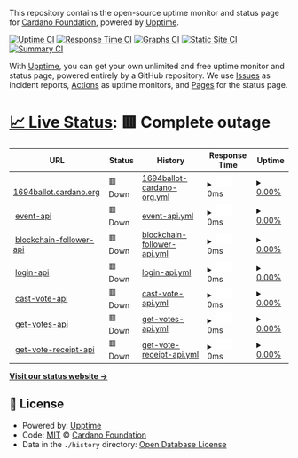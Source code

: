 This repository contains the open-source uptime monitor and status page for [Cardano Foundation](https://cardanofoundation.org), powered by [Upptime](https://github.com/upptime/upptime).

[![Uptime CI](https://github.com/cardano-foundation/cf-summit-evoting-status/workflows/Uptime%20CI/badge.svg)](https://github.com/cardano-foundation/cf-summit-evoting-status/actions?query=workflow%3A%22Uptime+CI%22)
[![Response Time CI](https://github.com/cardano-foundation/cf-summit-evoting-status/workflows/Response%20Time%20CI/badge.svg)](https://github.com/cardano-foundation/cf-summit-evoting-status/actions?query=workflow%3A%22Response+Time+CI%22)
[![Graphs CI](https://github.com/cardano-foundation/cf-summit-evoting-status/workflows/Graphs%20CI/badge.svg)](https://github.com/cardano-foundation/cf-summit-evoting-status/actions?query=workflow%3A%22Graphs+CI%22)
[![Static Site CI](https://github.com/cardano-foundation/cf-summit-evoting-status/workflows/Static%20Site%20CI/badge.svg)](https://github.com/cardano-foundation/cf-summit-evoting-status/actions?query=workflow%3A%22Static+Site+CI%22)
[![Summary CI](https://github.com/cardano-foundation/cf-summit-evoting-status/workflows/Summary%20CI/badge.svg)](https://github.com/cardano-foundation/cf-summit-evoting-status/actions?query=workflow%3A%22Summary+CI%22)

With [Upptime](https://upptime.js.org), you can get your own unlimited and free uptime monitor and status page, powered entirely by a GitHub repository. We use [Issues](https://github.com/cardano-foundation/cf-summit-evoting-status/issues) as incident reports, [Actions](https://github.com/cardano-foundation/cf-summit-evoting-status/actions) as uptime monitors, and [Pages](https://status.voting.summit.cardano.org) for the status page.

# [📈 Live Status](https://status.voting.summit.cardano.org): <!--live status--> **🟥 Complete outage**

<!--start: status pages-->
<!-- This summary is generated by Upptime (https://github.com/upptime/upptime) -->
<!-- Do not edit this manually, your changes will be overwritten -->
<!-- prettier-ignore -->
| URL | Status | History | Response Time | Uptime |
| --- | ------ | ------- | ------------- | ------ |
| <img alt="" src="https://icons.duckduckgo.com/ip3/1694ballot.cardano.org.ico" height="13"> [1694ballot.cardano.org](https://1694ballot.cardano.org/) | 🟥 Down | [1694ballot-cardano-org.yml](https://github.com/cardano-foundation/cf-cip1694-ballot-status/commits/HEAD/history/1694ballot-cardano-org.yml) | <details><summary><img alt="Response time graph" src="./graphs/1694ballot-cardano-org/response-time-week.png" height="20"> 0ms</summary><br><a href="https://status.1694ballot.cardano.org/history/1694ballot-cardano-org"><img alt="Response time 379" src="https://img.shields.io/endpoint?url=https%3A%2F%2Fraw.githubusercontent.com%2Fcardano-foundation%2Fcf-cip1694-ballot-status%2FHEAD%2Fapi%2F1694ballot-cardano-org%2Fresponse-time.json"></a><br><a href="https://status.1694ballot.cardano.org/history/1694ballot-cardano-org"><img alt="24-hour response time 0" src="https://img.shields.io/endpoint?url=https%3A%2F%2Fraw.githubusercontent.com%2Fcardano-foundation%2Fcf-cip1694-ballot-status%2FHEAD%2Fapi%2F1694ballot-cardano-org%2Fresponse-time-day.json"></a><br><a href="https://status.1694ballot.cardano.org/history/1694ballot-cardano-org"><img alt="7-day response time 0" src="https://img.shields.io/endpoint?url=https%3A%2F%2Fraw.githubusercontent.com%2Fcardano-foundation%2Fcf-cip1694-ballot-status%2FHEAD%2Fapi%2F1694ballot-cardano-org%2Fresponse-time-week.json"></a><br><a href="https://status.1694ballot.cardano.org/history/1694ballot-cardano-org"><img alt="30-day response time 0" src="https://img.shields.io/endpoint?url=https%3A%2F%2Fraw.githubusercontent.com%2Fcardano-foundation%2Fcf-cip1694-ballot-status%2FHEAD%2Fapi%2F1694ballot-cardano-org%2Fresponse-time-month.json"></a><br><a href="https://status.1694ballot.cardano.org/history/1694ballot-cardano-org"><img alt="1-year response time 379" src="https://img.shields.io/endpoint?url=https%3A%2F%2Fraw.githubusercontent.com%2Fcardano-foundation%2Fcf-cip1694-ballot-status%2FHEAD%2Fapi%2F1694ballot-cardano-org%2Fresponse-time-year.json"></a></details> | <details><summary><a href="https://status.1694ballot.cardano.org/history/1694ballot-cardano-org">0.00%</a></summary><a href="https://status.1694ballot.cardano.org/history/1694ballot-cardano-org"><img alt="All-time uptime 29.97%" src="https://img.shields.io/endpoint?url=https%3A%2F%2Fraw.githubusercontent.com%2Fcardano-foundation%2Fcf-cip1694-ballot-status%2FHEAD%2Fapi%2F1694ballot-cardano-org%2Fuptime.json"></a><br><a href="https://status.1694ballot.cardano.org/history/1694ballot-cardano-org"><img alt="24-hour uptime 0.00%" src="https://img.shields.io/endpoint?url=https%3A%2F%2Fraw.githubusercontent.com%2Fcardano-foundation%2Fcf-cip1694-ballot-status%2FHEAD%2Fapi%2F1694ballot-cardano-org%2Fuptime-day.json"></a><br><a href="https://status.1694ballot.cardano.org/history/1694ballot-cardano-org"><img alt="7-day uptime 0.00%" src="https://img.shields.io/endpoint?url=https%3A%2F%2Fraw.githubusercontent.com%2Fcardano-foundation%2Fcf-cip1694-ballot-status%2FHEAD%2Fapi%2F1694ballot-cardano-org%2Fuptime-week.json"></a><br><a href="https://status.1694ballot.cardano.org/history/1694ballot-cardano-org"><img alt="30-day uptime 0.00%" src="https://img.shields.io/endpoint?url=https%3A%2F%2Fraw.githubusercontent.com%2Fcardano-foundation%2Fcf-cip1694-ballot-status%2FHEAD%2Fapi%2F1694ballot-cardano-org%2Fuptime-month.json"></a><br><a href="https://status.1694ballot.cardano.org/history/1694ballot-cardano-org"><img alt="1-year uptime 29.97%" src="https://img.shields.io/endpoint?url=https%3A%2F%2Fraw.githubusercontent.com%2Fcardano-foundation%2Fcf-cip1694-ballot-status%2FHEAD%2Fapi%2F1694ballot-cardano-org%2Fuptime-year.json"></a></details>
| <img alt="" src="https://icons.duckduckgo.com/ip3/follower-api.1694ballot.cardano.org.ico" height="13"> [event-api](https://follower-api.1694ballot.cardano.org/api/reference/event/CIP-1694_Pre_Ratification) | 🟥 Down | [event-api.yml](https://github.com/cardano-foundation/cf-cip1694-ballot-status/commits/HEAD/history/event-api.yml) | <details><summary><img alt="Response time graph" src="./graphs/event-api/response-time-week.png" height="20"> 0ms</summary><br><a href="https://status.1694ballot.cardano.org/history/event-api"><img alt="Response time 542" src="https://img.shields.io/endpoint?url=https%3A%2F%2Fraw.githubusercontent.com%2Fcardano-foundation%2Fcf-cip1694-ballot-status%2FHEAD%2Fapi%2Fevent-api%2Fresponse-time.json"></a><br><a href="https://status.1694ballot.cardano.org/history/event-api"><img alt="24-hour response time 0" src="https://img.shields.io/endpoint?url=https%3A%2F%2Fraw.githubusercontent.com%2Fcardano-foundation%2Fcf-cip1694-ballot-status%2FHEAD%2Fapi%2Fevent-api%2Fresponse-time-day.json"></a><br><a href="https://status.1694ballot.cardano.org/history/event-api"><img alt="7-day response time 0" src="https://img.shields.io/endpoint?url=https%3A%2F%2Fraw.githubusercontent.com%2Fcardano-foundation%2Fcf-cip1694-ballot-status%2FHEAD%2Fapi%2Fevent-api%2Fresponse-time-week.json"></a><br><a href="https://status.1694ballot.cardano.org/history/event-api"><img alt="30-day response time 0" src="https://img.shields.io/endpoint?url=https%3A%2F%2Fraw.githubusercontent.com%2Fcardano-foundation%2Fcf-cip1694-ballot-status%2FHEAD%2Fapi%2Fevent-api%2Fresponse-time-month.json"></a><br><a href="https://status.1694ballot.cardano.org/history/event-api"><img alt="1-year response time 542" src="https://img.shields.io/endpoint?url=https%3A%2F%2Fraw.githubusercontent.com%2Fcardano-foundation%2Fcf-cip1694-ballot-status%2FHEAD%2Fapi%2Fevent-api%2Fresponse-time-year.json"></a></details> | <details><summary><a href="https://status.1694ballot.cardano.org/history/event-api">0.00%</a></summary><a href="https://status.1694ballot.cardano.org/history/event-api"><img alt="All-time uptime 30.07%" src="https://img.shields.io/endpoint?url=https%3A%2F%2Fraw.githubusercontent.com%2Fcardano-foundation%2Fcf-cip1694-ballot-status%2FHEAD%2Fapi%2Fevent-api%2Fuptime.json"></a><br><a href="https://status.1694ballot.cardano.org/history/event-api"><img alt="24-hour uptime 0.00%" src="https://img.shields.io/endpoint?url=https%3A%2F%2Fraw.githubusercontent.com%2Fcardano-foundation%2Fcf-cip1694-ballot-status%2FHEAD%2Fapi%2Fevent-api%2Fuptime-day.json"></a><br><a href="https://status.1694ballot.cardano.org/history/event-api"><img alt="7-day uptime 0.00%" src="https://img.shields.io/endpoint?url=https%3A%2F%2Fraw.githubusercontent.com%2Fcardano-foundation%2Fcf-cip1694-ballot-status%2FHEAD%2Fapi%2Fevent-api%2Fuptime-week.json"></a><br><a href="https://status.1694ballot.cardano.org/history/event-api"><img alt="30-day uptime 0.00%" src="https://img.shields.io/endpoint?url=https%3A%2F%2Fraw.githubusercontent.com%2Fcardano-foundation%2Fcf-cip1694-ballot-status%2FHEAD%2Fapi%2Fevent-api%2Fuptime-month.json"></a><br><a href="https://status.1694ballot.cardano.org/history/event-api"><img alt="1-year uptime 30.07%" src="https://img.shields.io/endpoint?url=https%3A%2F%2Fraw.githubusercontent.com%2Fcardano-foundation%2Fcf-cip1694-ballot-status%2FHEAD%2Fapi%2Fevent-api%2Fuptime-year.json"></a></details>
| <img alt="" src="https://icons.duckduckgo.com/ip3/follower-api.1694ballot.cardano.org.ico" height="13"> [blockchain-follower-api](https://follower-api.1694ballot.cardano.org/api/blockchain/tip) | 🟥 Down | [blockchain-follower-api.yml](https://github.com/cardano-foundation/cf-cip1694-ballot-status/commits/HEAD/history/blockchain-follower-api.yml) | <details><summary><img alt="Response time graph" src="./graphs/blockchain-follower-api/response-time-week.png" height="20"> 0ms</summary><br><a href="https://status.1694ballot.cardano.org/history/blockchain-follower-api"><img alt="Response time 374" src="https://img.shields.io/endpoint?url=https%3A%2F%2Fraw.githubusercontent.com%2Fcardano-foundation%2Fcf-cip1694-ballot-status%2FHEAD%2Fapi%2Fblockchain-follower-api%2Fresponse-time.json"></a><br><a href="https://status.1694ballot.cardano.org/history/blockchain-follower-api"><img alt="24-hour response time 0" src="https://img.shields.io/endpoint?url=https%3A%2F%2Fraw.githubusercontent.com%2Fcardano-foundation%2Fcf-cip1694-ballot-status%2FHEAD%2Fapi%2Fblockchain-follower-api%2Fresponse-time-day.json"></a><br><a href="https://status.1694ballot.cardano.org/history/blockchain-follower-api"><img alt="7-day response time 0" src="https://img.shields.io/endpoint?url=https%3A%2F%2Fraw.githubusercontent.com%2Fcardano-foundation%2Fcf-cip1694-ballot-status%2FHEAD%2Fapi%2Fblockchain-follower-api%2Fresponse-time-week.json"></a><br><a href="https://status.1694ballot.cardano.org/history/blockchain-follower-api"><img alt="30-day response time 0" src="https://img.shields.io/endpoint?url=https%3A%2F%2Fraw.githubusercontent.com%2Fcardano-foundation%2Fcf-cip1694-ballot-status%2FHEAD%2Fapi%2Fblockchain-follower-api%2Fresponse-time-month.json"></a><br><a href="https://status.1694ballot.cardano.org/history/blockchain-follower-api"><img alt="1-year response time 374" src="https://img.shields.io/endpoint?url=https%3A%2F%2Fraw.githubusercontent.com%2Fcardano-foundation%2Fcf-cip1694-ballot-status%2FHEAD%2Fapi%2Fblockchain-follower-api%2Fresponse-time-year.json"></a></details> | <details><summary><a href="https://status.1694ballot.cardano.org/history/blockchain-follower-api">0.00%</a></summary><a href="https://status.1694ballot.cardano.org/history/blockchain-follower-api"><img alt="All-time uptime 30.23%" src="https://img.shields.io/endpoint?url=https%3A%2F%2Fraw.githubusercontent.com%2Fcardano-foundation%2Fcf-cip1694-ballot-status%2FHEAD%2Fapi%2Fblockchain-follower-api%2Fuptime.json"></a><br><a href="https://status.1694ballot.cardano.org/history/blockchain-follower-api"><img alt="24-hour uptime 0.00%" src="https://img.shields.io/endpoint?url=https%3A%2F%2Fraw.githubusercontent.com%2Fcardano-foundation%2Fcf-cip1694-ballot-status%2FHEAD%2Fapi%2Fblockchain-follower-api%2Fuptime-day.json"></a><br><a href="https://status.1694ballot.cardano.org/history/blockchain-follower-api"><img alt="7-day uptime 0.00%" src="https://img.shields.io/endpoint?url=https%3A%2F%2Fraw.githubusercontent.com%2Fcardano-foundation%2Fcf-cip1694-ballot-status%2FHEAD%2Fapi%2Fblockchain-follower-api%2Fuptime-week.json"></a><br><a href="https://status.1694ballot.cardano.org/history/blockchain-follower-api"><img alt="30-day uptime 0.00%" src="https://img.shields.io/endpoint?url=https%3A%2F%2Fraw.githubusercontent.com%2Fcardano-foundation%2Fcf-cip1694-ballot-status%2FHEAD%2Fapi%2Fblockchain-follower-api%2Fuptime-month.json"></a><br><a href="https://status.1694ballot.cardano.org/history/blockchain-follower-api"><img alt="1-year uptime 30.23%" src="https://img.shields.io/endpoint?url=https%3A%2F%2Fraw.githubusercontent.com%2Fcardano-foundation%2Fcf-cip1694-ballot-status%2FHEAD%2Fapi%2Fblockchain-follower-api%2Fuptime-year.json"></a></details>
| <img alt="" src="https://icons.duckduckgo.com/ip3/api.1694ballot.cardano.org.ico" height="13"> [login-api](http://api.1694ballot.cardano.org/api/auth/login) | 🟥 Down | [login-api.yml](https://github.com/cardano-foundation/cf-cip1694-ballot-status/commits/HEAD/history/login-api.yml) | <details><summary><img alt="Response time graph" src="./graphs/login-api/response-time-week.png" height="20"> 0ms</summary><br><a href="https://status.1694ballot.cardano.org/history/login-api"><img alt="Response time 481" src="https://img.shields.io/endpoint?url=https%3A%2F%2Fraw.githubusercontent.com%2Fcardano-foundation%2Fcf-cip1694-ballot-status%2FHEAD%2Fapi%2Flogin-api%2Fresponse-time.json"></a><br><a href="https://status.1694ballot.cardano.org/history/login-api"><img alt="24-hour response time 0" src="https://img.shields.io/endpoint?url=https%3A%2F%2Fraw.githubusercontent.com%2Fcardano-foundation%2Fcf-cip1694-ballot-status%2FHEAD%2Fapi%2Flogin-api%2Fresponse-time-day.json"></a><br><a href="https://status.1694ballot.cardano.org/history/login-api"><img alt="7-day response time 0" src="https://img.shields.io/endpoint?url=https%3A%2F%2Fraw.githubusercontent.com%2Fcardano-foundation%2Fcf-cip1694-ballot-status%2FHEAD%2Fapi%2Flogin-api%2Fresponse-time-week.json"></a><br><a href="https://status.1694ballot.cardano.org/history/login-api"><img alt="30-day response time 0" src="https://img.shields.io/endpoint?url=https%3A%2F%2Fraw.githubusercontent.com%2Fcardano-foundation%2Fcf-cip1694-ballot-status%2FHEAD%2Fapi%2Flogin-api%2Fresponse-time-month.json"></a><br><a href="https://status.1694ballot.cardano.org/history/login-api"><img alt="1-year response time 481" src="https://img.shields.io/endpoint?url=https%3A%2F%2Fraw.githubusercontent.com%2Fcardano-foundation%2Fcf-cip1694-ballot-status%2FHEAD%2Fapi%2Flogin-api%2Fresponse-time-year.json"></a></details> | <details><summary><a href="https://status.1694ballot.cardano.org/history/login-api">0.00%</a></summary><a href="https://status.1694ballot.cardano.org/history/login-api"><img alt="All-time uptime 30.25%" src="https://img.shields.io/endpoint?url=https%3A%2F%2Fraw.githubusercontent.com%2Fcardano-foundation%2Fcf-cip1694-ballot-status%2FHEAD%2Fapi%2Flogin-api%2Fuptime.json"></a><br><a href="https://status.1694ballot.cardano.org/history/login-api"><img alt="24-hour uptime 0.00%" src="https://img.shields.io/endpoint?url=https%3A%2F%2Fraw.githubusercontent.com%2Fcardano-foundation%2Fcf-cip1694-ballot-status%2FHEAD%2Fapi%2Flogin-api%2Fuptime-day.json"></a><br><a href="https://status.1694ballot.cardano.org/history/login-api"><img alt="7-day uptime 0.00%" src="https://img.shields.io/endpoint?url=https%3A%2F%2Fraw.githubusercontent.com%2Fcardano-foundation%2Fcf-cip1694-ballot-status%2FHEAD%2Fapi%2Flogin-api%2Fuptime-week.json"></a><br><a href="https://status.1694ballot.cardano.org/history/login-api"><img alt="30-day uptime 0.00%" src="https://img.shields.io/endpoint?url=https%3A%2F%2Fraw.githubusercontent.com%2Fcardano-foundation%2Fcf-cip1694-ballot-status%2FHEAD%2Fapi%2Flogin-api%2Fuptime-month.json"></a><br><a href="https://status.1694ballot.cardano.org/history/login-api"><img alt="1-year uptime 30.25%" src="https://img.shields.io/endpoint?url=https%3A%2F%2Fraw.githubusercontent.com%2Fcardano-foundation%2Fcf-cip1694-ballot-status%2FHEAD%2Fapi%2Flogin-api%2Fuptime-year.json"></a></details>
| <img alt="" src="https://icons.duckduckgo.com/ip3/api.1694ballot.cardano.org.ico" height="13"> [cast-vote-api](http://api.1694ballot.cardano.org/api/vote/cast) | 🟥 Down | [cast-vote-api.yml](https://github.com/cardano-foundation/cf-cip1694-ballot-status/commits/HEAD/history/cast-vote-api.yml) | <details><summary><img alt="Response time graph" src="./graphs/cast-vote-api/response-time-week.png" height="20"> 0ms</summary><br><a href="https://status.1694ballot.cardano.org/history/cast-vote-api"><img alt="Response time 320" src="https://img.shields.io/endpoint?url=https%3A%2F%2Fraw.githubusercontent.com%2Fcardano-foundation%2Fcf-cip1694-ballot-status%2FHEAD%2Fapi%2Fcast-vote-api%2Fresponse-time.json"></a><br><a href="https://status.1694ballot.cardano.org/history/cast-vote-api"><img alt="24-hour response time 0" src="https://img.shields.io/endpoint?url=https%3A%2F%2Fraw.githubusercontent.com%2Fcardano-foundation%2Fcf-cip1694-ballot-status%2FHEAD%2Fapi%2Fcast-vote-api%2Fresponse-time-day.json"></a><br><a href="https://status.1694ballot.cardano.org/history/cast-vote-api"><img alt="7-day response time 0" src="https://img.shields.io/endpoint?url=https%3A%2F%2Fraw.githubusercontent.com%2Fcardano-foundation%2Fcf-cip1694-ballot-status%2FHEAD%2Fapi%2Fcast-vote-api%2Fresponse-time-week.json"></a><br><a href="https://status.1694ballot.cardano.org/history/cast-vote-api"><img alt="30-day response time 0" src="https://img.shields.io/endpoint?url=https%3A%2F%2Fraw.githubusercontent.com%2Fcardano-foundation%2Fcf-cip1694-ballot-status%2FHEAD%2Fapi%2Fcast-vote-api%2Fresponse-time-month.json"></a><br><a href="https://status.1694ballot.cardano.org/history/cast-vote-api"><img alt="1-year response time 320" src="https://img.shields.io/endpoint?url=https%3A%2F%2Fraw.githubusercontent.com%2Fcardano-foundation%2Fcf-cip1694-ballot-status%2FHEAD%2Fapi%2Fcast-vote-api%2Fresponse-time-year.json"></a></details> | <details><summary><a href="https://status.1694ballot.cardano.org/history/cast-vote-api">0.00%</a></summary><a href="https://status.1694ballot.cardano.org/history/cast-vote-api"><img alt="All-time uptime 30.25%" src="https://img.shields.io/endpoint?url=https%3A%2F%2Fraw.githubusercontent.com%2Fcardano-foundation%2Fcf-cip1694-ballot-status%2FHEAD%2Fapi%2Fcast-vote-api%2Fuptime.json"></a><br><a href="https://status.1694ballot.cardano.org/history/cast-vote-api"><img alt="24-hour uptime 0.00%" src="https://img.shields.io/endpoint?url=https%3A%2F%2Fraw.githubusercontent.com%2Fcardano-foundation%2Fcf-cip1694-ballot-status%2FHEAD%2Fapi%2Fcast-vote-api%2Fuptime-day.json"></a><br><a href="https://status.1694ballot.cardano.org/history/cast-vote-api"><img alt="7-day uptime 0.00%" src="https://img.shields.io/endpoint?url=https%3A%2F%2Fraw.githubusercontent.com%2Fcardano-foundation%2Fcf-cip1694-ballot-status%2FHEAD%2Fapi%2Fcast-vote-api%2Fuptime-week.json"></a><br><a href="https://status.1694ballot.cardano.org/history/cast-vote-api"><img alt="30-day uptime 0.00%" src="https://img.shields.io/endpoint?url=https%3A%2F%2Fraw.githubusercontent.com%2Fcardano-foundation%2Fcf-cip1694-ballot-status%2FHEAD%2Fapi%2Fcast-vote-api%2Fuptime-month.json"></a><br><a href="https://status.1694ballot.cardano.org/history/cast-vote-api"><img alt="1-year uptime 30.25%" src="https://img.shields.io/endpoint?url=https%3A%2F%2Fraw.githubusercontent.com%2Fcardano-foundation%2Fcf-cip1694-ballot-status%2FHEAD%2Fapi%2Fcast-vote-api%2Fuptime-year.json"></a></details>
| <img alt="" src="https://icons.duckduckgo.com/ip3/api.1694ballot.cardano.org.ico" height="13"> [get-votes-api](http://api.1694ballot.cardano.org/api/vote/votes/CIP-1694_Pre_Ratification) | 🟥 Down | [get-votes-api.yml](https://github.com/cardano-foundation/cf-cip1694-ballot-status/commits/HEAD/history/get-votes-api.yml) | <details><summary><img alt="Response time graph" src="./graphs/get-votes-api/response-time-week.png" height="20"> 0ms</summary><br><a href="https://status.1694ballot.cardano.org/history/get-votes-api"><img alt="Response time 324" src="https://img.shields.io/endpoint?url=https%3A%2F%2Fraw.githubusercontent.com%2Fcardano-foundation%2Fcf-cip1694-ballot-status%2FHEAD%2Fapi%2Fget-votes-api%2Fresponse-time.json"></a><br><a href="https://status.1694ballot.cardano.org/history/get-votes-api"><img alt="24-hour response time 0" src="https://img.shields.io/endpoint?url=https%3A%2F%2Fraw.githubusercontent.com%2Fcardano-foundation%2Fcf-cip1694-ballot-status%2FHEAD%2Fapi%2Fget-votes-api%2Fresponse-time-day.json"></a><br><a href="https://status.1694ballot.cardano.org/history/get-votes-api"><img alt="7-day response time 0" src="https://img.shields.io/endpoint?url=https%3A%2F%2Fraw.githubusercontent.com%2Fcardano-foundation%2Fcf-cip1694-ballot-status%2FHEAD%2Fapi%2Fget-votes-api%2Fresponse-time-week.json"></a><br><a href="https://status.1694ballot.cardano.org/history/get-votes-api"><img alt="30-day response time 0" src="https://img.shields.io/endpoint?url=https%3A%2F%2Fraw.githubusercontent.com%2Fcardano-foundation%2Fcf-cip1694-ballot-status%2FHEAD%2Fapi%2Fget-votes-api%2Fresponse-time-month.json"></a><br><a href="https://status.1694ballot.cardano.org/history/get-votes-api"><img alt="1-year response time 324" src="https://img.shields.io/endpoint?url=https%3A%2F%2Fraw.githubusercontent.com%2Fcardano-foundation%2Fcf-cip1694-ballot-status%2FHEAD%2Fapi%2Fget-votes-api%2Fresponse-time-year.json"></a></details> | <details><summary><a href="https://status.1694ballot.cardano.org/history/get-votes-api">0.00%</a></summary><a href="https://status.1694ballot.cardano.org/history/get-votes-api"><img alt="All-time uptime 30.25%" src="https://img.shields.io/endpoint?url=https%3A%2F%2Fraw.githubusercontent.com%2Fcardano-foundation%2Fcf-cip1694-ballot-status%2FHEAD%2Fapi%2Fget-votes-api%2Fuptime.json"></a><br><a href="https://status.1694ballot.cardano.org/history/get-votes-api"><img alt="24-hour uptime 0.00%" src="https://img.shields.io/endpoint?url=https%3A%2F%2Fraw.githubusercontent.com%2Fcardano-foundation%2Fcf-cip1694-ballot-status%2FHEAD%2Fapi%2Fget-votes-api%2Fuptime-day.json"></a><br><a href="https://status.1694ballot.cardano.org/history/get-votes-api"><img alt="7-day uptime 0.00%" src="https://img.shields.io/endpoint?url=https%3A%2F%2Fraw.githubusercontent.com%2Fcardano-foundation%2Fcf-cip1694-ballot-status%2FHEAD%2Fapi%2Fget-votes-api%2Fuptime-week.json"></a><br><a href="https://status.1694ballot.cardano.org/history/get-votes-api"><img alt="30-day uptime 0.00%" src="https://img.shields.io/endpoint?url=https%3A%2F%2Fraw.githubusercontent.com%2Fcardano-foundation%2Fcf-cip1694-ballot-status%2FHEAD%2Fapi%2Fget-votes-api%2Fuptime-month.json"></a><br><a href="https://status.1694ballot.cardano.org/history/get-votes-api"><img alt="1-year uptime 30.25%" src="https://img.shields.io/endpoint?url=https%3A%2F%2Fraw.githubusercontent.com%2Fcardano-foundation%2Fcf-cip1694-ballot-status%2FHEAD%2Fapi%2Fget-votes-api%2Fuptime-year.json"></a></details>
| <img alt="" src="https://icons.duckduckgo.com/ip3/api.1694ballot.cardano.org.ico" height="13"> [get-vote-receipt-api](http://api.1694ballot.cardano.org/api/vote/receipt/CIP-1694_Pre_Ratification/CIP1694_APPROVAL) | 🟥 Down | [get-vote-receipt-api.yml](https://github.com/cardano-foundation/cf-cip1694-ballot-status/commits/HEAD/history/get-vote-receipt-api.yml) | <details><summary><img alt="Response time graph" src="./graphs/get-vote-receipt-api/response-time-week.png" height="20"> 0ms</summary><br><a href="https://status.1694ballot.cardano.org/history/get-vote-receipt-api"><img alt="Response time 281" src="https://img.shields.io/endpoint?url=https%3A%2F%2Fraw.githubusercontent.com%2Fcardano-foundation%2Fcf-cip1694-ballot-status%2FHEAD%2Fapi%2Fget-vote-receipt-api%2Fresponse-time.json"></a><br><a href="https://status.1694ballot.cardano.org/history/get-vote-receipt-api"><img alt="24-hour response time 0" src="https://img.shields.io/endpoint?url=https%3A%2F%2Fraw.githubusercontent.com%2Fcardano-foundation%2Fcf-cip1694-ballot-status%2FHEAD%2Fapi%2Fget-vote-receipt-api%2Fresponse-time-day.json"></a><br><a href="https://status.1694ballot.cardano.org/history/get-vote-receipt-api"><img alt="7-day response time 0" src="https://img.shields.io/endpoint?url=https%3A%2F%2Fraw.githubusercontent.com%2Fcardano-foundation%2Fcf-cip1694-ballot-status%2FHEAD%2Fapi%2Fget-vote-receipt-api%2Fresponse-time-week.json"></a><br><a href="https://status.1694ballot.cardano.org/history/get-vote-receipt-api"><img alt="30-day response time 0" src="https://img.shields.io/endpoint?url=https%3A%2F%2Fraw.githubusercontent.com%2Fcardano-foundation%2Fcf-cip1694-ballot-status%2FHEAD%2Fapi%2Fget-vote-receipt-api%2Fresponse-time-month.json"></a><br><a href="https://status.1694ballot.cardano.org/history/get-vote-receipt-api"><img alt="1-year response time 281" src="https://img.shields.io/endpoint?url=https%3A%2F%2Fraw.githubusercontent.com%2Fcardano-foundation%2Fcf-cip1694-ballot-status%2FHEAD%2Fapi%2Fget-vote-receipt-api%2Fresponse-time-year.json"></a></details> | <details><summary><a href="https://status.1694ballot.cardano.org/history/get-vote-receipt-api">0.00%</a></summary><a href="https://status.1694ballot.cardano.org/history/get-vote-receipt-api"><img alt="All-time uptime 30.25%" src="https://img.shields.io/endpoint?url=https%3A%2F%2Fraw.githubusercontent.com%2Fcardano-foundation%2Fcf-cip1694-ballot-status%2FHEAD%2Fapi%2Fget-vote-receipt-api%2Fuptime.json"></a><br><a href="https://status.1694ballot.cardano.org/history/get-vote-receipt-api"><img alt="24-hour uptime 0.00%" src="https://img.shields.io/endpoint?url=https%3A%2F%2Fraw.githubusercontent.com%2Fcardano-foundation%2Fcf-cip1694-ballot-status%2FHEAD%2Fapi%2Fget-vote-receipt-api%2Fuptime-day.json"></a><br><a href="https://status.1694ballot.cardano.org/history/get-vote-receipt-api"><img alt="7-day uptime 0.00%" src="https://img.shields.io/endpoint?url=https%3A%2F%2Fraw.githubusercontent.com%2Fcardano-foundation%2Fcf-cip1694-ballot-status%2FHEAD%2Fapi%2Fget-vote-receipt-api%2Fuptime-week.json"></a><br><a href="https://status.1694ballot.cardano.org/history/get-vote-receipt-api"><img alt="30-day uptime 0.00%" src="https://img.shields.io/endpoint?url=https%3A%2F%2Fraw.githubusercontent.com%2Fcardano-foundation%2Fcf-cip1694-ballot-status%2FHEAD%2Fapi%2Fget-vote-receipt-api%2Fuptime-month.json"></a><br><a href="https://status.1694ballot.cardano.org/history/get-vote-receipt-api"><img alt="1-year uptime 30.25%" src="https://img.shields.io/endpoint?url=https%3A%2F%2Fraw.githubusercontent.com%2Fcardano-foundation%2Fcf-cip1694-ballot-status%2FHEAD%2Fapi%2Fget-vote-receipt-api%2Fuptime-year.json"></a></details>

<!--end: status pages-->

[**Visit our status website →**](https://status.voting.summit.cardano.org)

## 📄 License

- Powered by: [Upptime](https://github.com/upptime/upptime)
- Code: [MIT](./LICENSE) © [Cardano Foundation](https://cardanofoundation.org)
- Data in the `./history` directory: [Open Database License](https://opendatacommons.org/licenses/odbl/1-0/)
